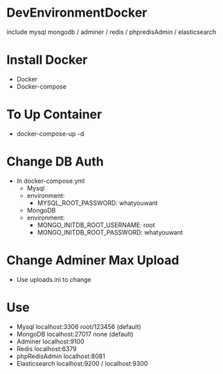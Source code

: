 # DevEnvironmentDocker
include mysql mongodb / adminer / redis / phpredisAdmin / elasticsearch

# Install Docker
 - Docker
 - Docker-compose

# To Up Container
 - docker-compose-up -d

# Change DB Auth
 - In docker-compose.yml
   - Mysql
   - environment:
       - MYSQL_ROOT_PASSWORD: whatyouwant
   - MongoDB
   - environment:
       -  MONGO_INITDB_ROOT_USERNAME: root
       -  MONGO_INITDB_ROOT_PASSWORD: whatyouwant

# Change Adminer Max Upload
 - Use uploads.ini to change

# Use
 - Mysql         localhost:3306   root/123456 (default)
 - MongoDB       localhost:27017  none        (default)
 - Adminer       localhost:9100
 - Redis         localhost:6379
 - phpRedisAdmin localhost:8081
 - Elasticsearch localhost:9200 / localhost:9300

